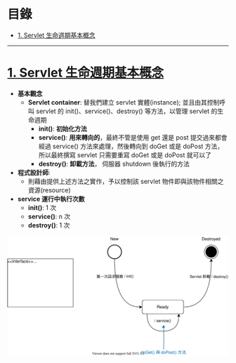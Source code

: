 <h1 id="top">目錄</h1>

- [1. Servlet 生命週期基本概念](#s1)

---

# <a id='s1' class='md-title' href='#top'>1. Servlet 生命週期基本概念</a>

- **基本觀念**
  - **Servlet container**: 替我們建立 servlet 實體(instance); 並且由其控制呼叫 servlet 的 init()、service()、destroy() 等方法，以管理 servlet 的生命週期
    - **init()**: **初始化方法**
    - **service()**: **用來轉向的**，最終不管是使用 get 還是 post 提交過來都會經過 service() 方法來處理，然後轉向到 doGet 或是 doPost 方法，所以最終撰寫 servlet 只需要重寫 doGet 或是 doPost 就可以了
    - **destroy()**: **卸載方法**， 伺服器 shutdown 後執行的方法
- **程式設計師**:
  - 則藉由提供上述方法之實作，予以控制該 servlet 物件即與該物件相關之資源(resource)
- **service 運行中執行次數**
  - **init()**: 1 次
  - **service()**: n 次
  - **destroy()**: 1 次

<p><img src='./image/01.基本介面與生命週期循環圖.dio.svg'></p>
